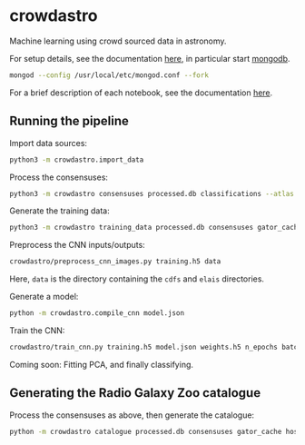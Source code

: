 # crowdastro
Machine learning using crowd sourced data in astronomy.

For setup details, see the documentation [here](docs/setup.md), in particular start
[mongodb](https://www.mongodb.com/).
```bash
mongod --config /usr/local/etc/mongod.conf --fork
```

For a brief description of each notebook, see the documentation [here](docs/notebooks.md).

## Running the pipeline

Import data sources:

```bash
python3 -m crowdastro.import_data
```

Process the consensuses:

```bash
python3 -m crowdastro consensuses processed.db classifications --atlas
```

Generate the training data:

```bash
python3 -m crowdastro training_data processed.db consensuses gator_cache training.h5 --atlas
```

Preprocess the CNN inputs/outputs:

```bash
crowdastro/preprocess_cnn_images.py training.h5 data
```

Here, `data` is the directory containing the `cdfs` and `elais` directories.

Generate a model:

```bash
python -m crowdastro.compile_cnn model.json
```

Train the CNN:

```bash
crowdastro/train_cnn.py training.h5 model.json weights.h5 n_epochs batch_size
```

Coming soon: Fitting PCA, and finally classifying.

## Generating the Radio Galaxy Zoo catalogue

Process the consensuses as above, then generate the catalogue:

```bash
python -m crowdastro catalogue processed.db consensuses gator_cache hosts radio_components --atlas
```
